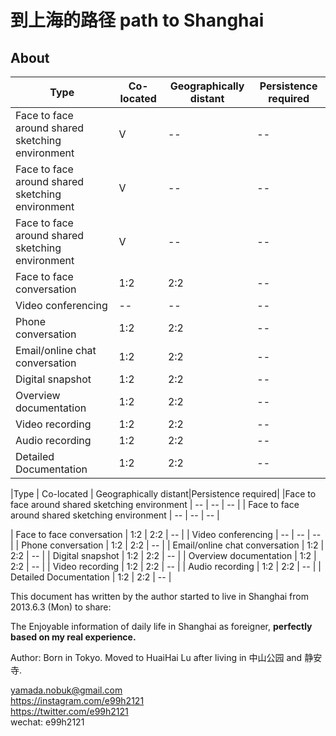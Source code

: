
到上海的路径 path to Shanghai
=======



## About
|Type | Co-located | Geographically distant|Persistence required|
| -- | -- | -- | -- |
| Face to face around shared sketching environment | V | -- | -- |
|Face to face around shared sketching environment | V | -- | -- |
| Face to face around shared sketching environment | V | -- | -- |
| Face to face conversation | 1:2 | 2:2 | -- |
| Video conferencing | -- | -- | -- |
| Phone conversation | 1:2 | 2:2 | -- |
| Email/online chat conversation | 1:2 | 2:2 | -- |
| Digital snapshot | 1:2 | 2:2 | -- |
| Overview documentation | 1:2 | 2:2 | -- |
| Video recording | 1:2 | 2:2 | -- |
| Audio recording | 1:2 | 2:2 | -- |
| Detailed Documentation | 1:2 | 2:2 | -- |








|Type | Co-located | Geographically distant|Persistence required|
|Face to face around shared sketching environment | -- | -- | -- |
| Face to face around shared sketching environment | -- | -- | -- |





| Face to face conversation | 1:2 | 2:2 | -- |
| Video conferencing | -- | -- | -- |
| Phone conversation | 1:2 | 2:2 | -- |
| Email/online chat conversation | 1:2 | 2:2 | -- |
| Digital snapshot | 1:2 | 2:2 | -- |
| Overview documentation | 1:2 | 2:2 | -- |
| Video recording | 1:2 | 2:2 | -- |
| Audio recording | 1:2 | 2:2 | -- |
| Detailed Documentation | 1:2 | 2:2 | -- |



This document has written by the author started to live in Shanghai from 2013.6.3 (Mon) to share:

The Enjoyable information of daily life in Shanghai as foreigner, **perfectly based on my real experience.**


Author: Born in Tokyo.
Moved to HuaiHai Lu after living in 中山公园 and 静安寺.


[yamada.nobuk@gmail.com](mailto:yamada.nobuk@gmail.com) <br>
https://instagram.com/e99h2121 <br>
https://twitter.com/e99h2121 <br>
wechat: e99h2121


